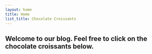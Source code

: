 ```yaml
---
layout: home
title: Home
list_title: Chocolate Croissants
---
```


## Welcome to our blog. Feel free to click on the chocolate croissants below. 
